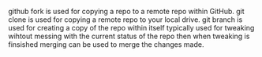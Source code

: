 github fork is used for copying a repo to a remote repo within GitHub.
git clone is used for copying a remote repo to your local drive.
git branch is used for creating a copy of the repo within itself typically used for tweaking wihtout messing with the current status of the repo then when tweaking is finsished merging can be used to merge the changes made.
